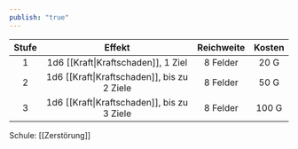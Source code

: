 ```yaml
---
publish: "true"
---
```



| **Stufe** |                 **Effekt**                  | **Reichweite** | **Kosten** |
| :-------: | :-----------------------------------------: | :------------: | :--------: |
|     1     |     1d6 [[Kraft\|Kraftschaden]], 1 Ziel     |    8 Felder    |    20 G    |
|     2     | 1d6 [[Kraft\|Kraftschaden]], bis zu 2 Ziele |    8 Felder    |    50 G    |
|     3     | 1d6 [[Kraft\|Kraftschaden]], bis zu 3 Ziele |    8 Felder    |   100 G    |
Schule: [[Zerstörung]]
